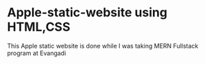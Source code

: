 # Apple-static-website using HTML,CSS 
This Apple static website is done while I was taking MERN Fullstack program at Evangadi 
